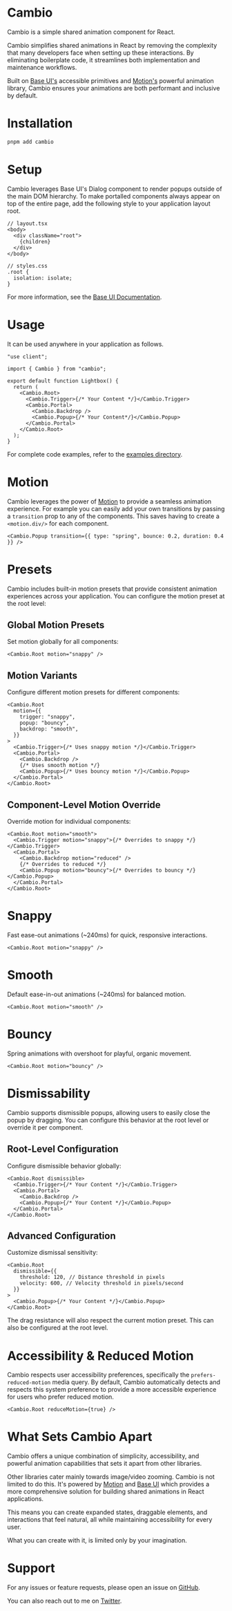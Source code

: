 # Cambio

Cambio is a simple shared animation component for React.

Cambio simplifies shared animations in React by removing the complexity that many developers face when setting up these interactions.
By eliminating boilerplate code, it streamlines both implementation and maintenance workflows.

Built on [Base UI's](https://base-ui.com/) accessible primitives and [Motion's](https://motion.dev/) powerful animation library,
Cambio ensures your animations are both performant and inclusive by default.

# Installation

```bash
pnpm add cambio
```

# Setup

Cambio leverages Base UI's Dialog component to render popups outside of the main DOM hierarchy.
To make portalled components always appear on top of the entire page, add the following style to your application layout root.

```tsx
// layout.tsx
<body>
  <div className="root">
    {children}
  </div>
</body>

// styles.css
.root {
  isolation: isolate;
}
```

For more information, see the [Base UI Documentation](https://base-ui.com/react/overview/quick-start#set-up-portals).

# Usage

It can be used anywhere in your application as follows.

```tsx lineNumbers
"use client";

import { Cambio } from "cambio";

export default function Lightbox() {
  return (
    <Cambio.Root>
      <Cambio.Trigger>{/* Your Content */}</Cambio.Trigger>
      <Cambio.Portal>
        <Cambio.Backdrop />
        <Cambio.Popup>{/* Your Content*/}</Cambio.Popup>
      </Cambio.Portal>
    </Cambio.Root>
  );
}
```

For complete code examples, refer to the [examples directory](https://github.com/raphaelsalaja/cambio/tree/main/website/components/examples).

# Motion

Cambio leverages the power of [Motion](https://motion.dev/) to provide a seamless animation experience.
For example you can easily add your own transitions by passing a `transition` prop to any of the components.
This saves having to create a `<motion.div/>` for each component.

```tsx
<Cambio.Popup transition={{ type: "spring", bounce: 0.2, duration: 0.4 }} />
```

# Presets

Cambio includes built-in motion presets that provide consistent animation experiences across your application. You can configure the motion preset at the root level:

## Global Motion Presets

Set motion globally for all components:

```tsx lineNumbers
<Cambio.Root motion="snappy" />
```

## Motion Variants

Configure different motion presets for different components:

```tsx lineNumbers
<Cambio.Root
  motion={{
    trigger: "snappy",
    popup: "bouncy",
    backdrop: "smooth",
  }}
>
  <Cambio.Trigger>{/* Uses snappy motion */}</Cambio.Trigger>
  <Cambio.Portal>
    <Cambio.Backdrop />
    {/* Uses smooth motion */}
    <Cambio.Popup>{/* Uses bouncy motion */}</Cambio.Popup>
  </Cambio.Portal>
</Cambio.Root>
```

## Component-Level Motion Override

Override motion for individual components:

```tsx lineNumbers
<Cambio.Root motion="smooth">
  <Cambio.Trigger motion="snappy">{/* Overrides to snappy */}</Cambio.Trigger>
  <Cambio.Portal>
    <Cambio.Backdrop motion="reduced" />
    {/* Overrides to reduced */}
    <Cambio.Popup motion="bouncy">{/* Overrides to bouncy */}</Cambio.Popup>
  </Cambio.Portal>
</Cambio.Root>
```

# Snappy

Fast ease-out animations (~240ms) for quick, responsive interactions.

```tsx
<Cambio.Root motion="snappy" />
```

# Smooth

Default ease-in-out animations (~240ms) for balanced motion.

```tsx
<Cambio.Root motion="smooth" />
```

# Bouncy

Spring animations with overshoot for playful, organic movement.

```tsx
<Cambio.Root motion="bouncy" />
```

# Dismissability

Cambio supports dismissible popups, allowing users to easily close the popup by dragging. You can configure this behavior at the root level or override it per component.

## Root-Level Configuration

Configure dismissible behavior globally:

```tsx lineNumbers
<Cambio.Root dismissible>
  <Cambio.Trigger>{/* Your Content */}</Cambio.Trigger>
  <Cambio.Portal>
    <Cambio.Backdrop />
    <Cambio.Popup>{/* Your Content */}</Cambio.Popup>
  </Cambio.Portal>
</Cambio.Root>
```

## Advanced Configuration

Customize dismissal sensitivity:

```tsx lineNumbers
<Cambio.Root
  dismissible={{
    threshold: 120, // Distance threshold in pixels
    velocity: 600, // Velocity threshold in pixels/second
  }}
>
  <Cambio.Popup>{/* Your Content */}</Cambio.Popup>
</Cambio.Root>
```

The drag resistance will also respect the current motion preset. This can also be configured at the root level.

# Accessibility & Reduced Motion

Cambio respects user accessibility preferences, specifically the `prefers-reduced-motion` media query. By default, Cambio automatically detects and respects this system preference to provide a more accessible experience for users who prefer reduced motion.

```tsx
<Cambio.Root reduceMotion={true} />
```

# What Sets Cambio Apart

Cambio offers a unique combination of simplicity, accessibility, and powerful animation capabilities that sets it apart from other libraries.

Other libraries cater mainly towards image/video zooming. Cambio is not limited to do this. It's powered by [Motion](https://motion.dev/) and [Base UI](https://base-ui.com/) which provides a more comprehensive solution for building shared animations in React applications.

This means you can create expanded states, draggable elements, and interactions that feel natural, all while maintaining accessibility for every user.

What you can create with it, is limited only by your imagination.

# Support

For any issues or feature requests, please open an issue on [GitHub](https://github.com/raphaelsalaja/cambio).

You can also reach out to me on [Twitter](https://x.com/raphaelsalaja).
